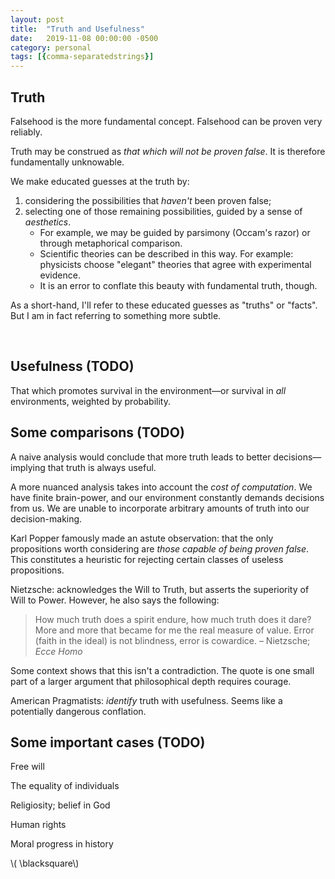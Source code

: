 ```yaml
---
layout: post
title:  "Truth and Usefulness"
date:   2019-11-08 00:00:00 -0500
category: personal 
tags: [{comma-separatedstrings}] 
---
```


## Truth

Falsehood is the more fundamental concept. Falsehood can be proven very reliably.

Truth may be construed as _that which will not be proven false_. It is therefore fundamentally unknowable.

We make educated guesses at the truth by:
 
1. considering the possibilities that _haven't_ been proven false;
2. selecting one of those remaining possibilities, guided by a sense of _aesthetics_. 
    * For example, we may be guided by parsimony (Occam's razor) or through metaphorical comparison.
    * Scientific theories can be described in this way. For example: physicists choose "elegant" theories that agree with experimental evidence.
    * It is an error to conflate this beauty with fundamental truth, though.  

As a short-hand, I'll refer to these educated guesses as "truths" or "facts". But I am in fact referring to something more subtle. 

<br>

## Usefulness (TODO)

That which promotes survival in the environment&mdash;or survival in _all_ environments, weighted by probability.

## Some comparisons (TODO)

A naive analysis would conclude that more truth leads to better decisions&mdash;implying that truth is always useful.

A more nuanced analysis takes into account the _cost of computation_.
We have finite brain-power, and our environment constantly demands decisions from us.
We are unable to incorporate arbitrary amounts of truth into our decision-making.

Karl Popper famously made an astute observation: that the only propositions worth considering are _those capable of being proven false_. This constitutes a heuristic for rejecting certain classes of useless propositions.

Nietzsche: acknowledges the Will to Truth, but asserts the superiority of Will to Power.
However, he also says the following:
> How much truth does a spirit endure, how much truth does it dare? More and more that became for me the real measure of value. Error (faith in the ideal) is not blindness, error is cowardice.
> &ndash; Nietzsche; *Ecce Homo*

Some context shows that this isn't a contradiction. 
The quote is one small part of a larger argument that philosophical depth requires courage.

American Pragmatists: _identify_ truth with usefulness. Seems like a potentially dangerous conflation.

## Some important cases (TODO)

Free will

The equality of individuals

Religiosity; belief in God

Human rights

Moral progress in history

\\( \blacksquare\\)  

